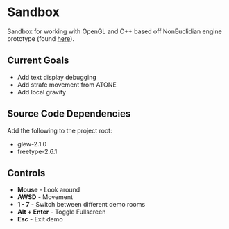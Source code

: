 # Sandbox
Sandbox for working with OpenGL and C++ based off NonEuclidian engine prototype (found [here](https://github.com/HackerPoet/NonEuclidean)).

## Current Goals
* Add text display debugging
* Add strafe movement from ATONE
* Add local gravity

## Source Code Dependencies
Add the following to the project root:
* glew-2.1.0
* freetype-2.6.1

## Controls
* **Mouse** - Look around
* **AWSD** - Movement
* **1 - 7** - Switch between different demo rooms
* **Alt + Enter** - Toggle Fullscreen
* **Esc** - Exit demo

